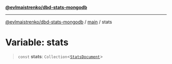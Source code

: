 [**@evlmaistrenko/dbd-stats-mongodb**](../../../README.md)

---

[@evlmaistrenko/dbd-stats-mongodb](../../../README.md) / [main](../README.md) / stats

# Variable: stats

> `const` **stats**: `Collection`\<[`StatsDocument`](../type-aliases/StatsDocument.md)\>
